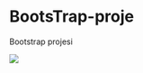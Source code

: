 # BootsTrap-proje
Bootstrap projesi


![](https://media3.giphy.com/media/qgQUggAC3Pfv687qPC/giphy.gif)
